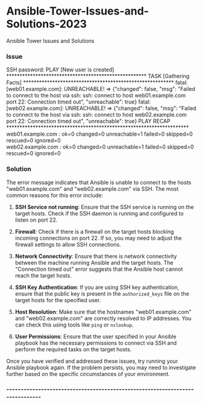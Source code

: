 # Ansible-Tower-Issues-and-Solutions-2023
Ansible Tower Issues and Solutions
### Issue
SSH password: 
PLAY [New user is created] *****************************************************
TASK [Gathering Facts] *********************************************************
fatal: [web01.example.com]: UNREACHABLE! => {"changed": false, "msg": "Failed to connect to the host via ssh: ssh: connect to host web01.example.com port 22: Connection timed out", "unreachable": true}
fatal: [web02.example.com]: UNREACHABLE! => {"changed": false, "msg": "Failed to connect to the host via ssh: ssh: connect to host web02.example.com port 22: Connection timed out", "unreachable": true}
PLAY RECAP *********************************************************************
web01.example.com          : ok=0    changed=0    unreachable=1    failed=0    skipped=0    rescued=0    ignored=0   
web02.example.com          : ok=0    changed=0    unreachable=1    failed=0    skipped=0    rescued=0    ignored=0

### Solution

The error message indicates that Ansible is unable to connect to the hosts "web01.example.com" and "web02.example.com" via SSH. The most common reasons for this error include:

1. **SSH Service not running**: Ensure that the SSH service is running on the target hosts. Check if the SSH daemon is running and configured to listen on port 22.

2. **Firewall**: Check if there is a firewall on the target hosts blocking incoming connections on port 22. If so, you may need to adjust the firewall settings to allow SSH connections.

3. **Network Connectivity**: Ensure that there is network connectivity between the machine running Ansible and the target hosts. The "Connection timed out" error suggests that the Ansible host cannot reach the target hosts.

4. **SSH Key Authentication**: If you are using SSH key authentication, ensure that the public key is present in the `authorized_keys` file on the target hosts for the specified user.

5. **Host Resolution**: Make sure that the hostnames "web01.example.com" and "web02.example.com" are correctly resolved to IP addresses. You can check this using tools like `ping` or `nslookup`.

6. **User Permissions**: Ensure that the user specified in your Ansible playbook has the necessary permissions to connect via SSH and perform the required tasks on the target hosts.

Once you have verified and addressed these issues, try running your Ansible playbook again. If the problem persists, you may need to investigate further based on the specific circumstances of your environment.

### -----------------------------------------------------------------------------
